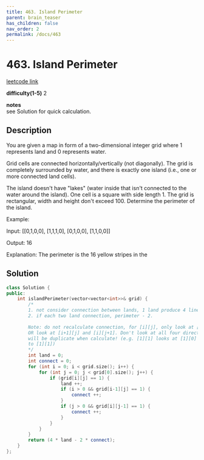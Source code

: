 ```yaml
---
title: 463. Island Perimeter
parent: brain_teaser
has_children: false
nav_order: 2
permalink: /docs/463
---
```

# 463. Island Perimeter
[leetcode link](https://leetcode.com/problems/island-perimeter/)

**difficulty(1-5)** 
2

**notes**   
see Solution for quick calculation. 

## Description
You are given a map in form of a two-dimensional integer grid where 1 represents land and 0 represents water.

Grid cells are connected horizontally/vertically (not diagonally). The grid is completely surrounded by water, and there is exactly one island (i.e., one or more connected land cells).

The island doesn't have "lakes" (water inside that isn't connected to the water around the island). One cell is a square with side length 1. The grid is rectangular, width and height don't exceed 100. Determine the perimeter of the island.

 

Example:

Input:
[[0,1,0,0],
 [1,1,1,0],
 [0,1,0,0],
 [1,1,0,0]]

Output: 16

Explanation: The perimeter is the 16 yellow stripes in the 

## Solution
```c++
class Solution {
public:
    int islandPerimeter(vector<vector<int>>& grid) {
        /*
        1. not consider connection between lands, 1 land produce 4 lines for perimeter
        2. if each two land connection, perimeter - 2. 
        
        Note: do not recalculate connection, for [i][j], only look at [i-1][j] and [i][j-1],
        OR look at [i+1][j] and [i][j+1]. Don't look at all four direction, other wise there
        will be duplicate when calculate! (e.g. [1][1] looks at [1][0] and [1][0] looks back
        to [1][1])
        */
        int land = 0;
        int connect = 0;
        for (int i = 0; i < grid.size(); i++) {
            for (int j = 0; j < grid[0].size(); j++) {
                if (grid[i][j] == 1) {
                    land ++;
                    if (i > 0 && grid[i-1][j] == 1) {
                        connect ++;
                    }
                    if (j > 0 && grid[i][j-1] == 1) {
                        connect ++;
                    }
                }
            }
        }
        return (4 * land - 2 * connect);
    }
};
```

